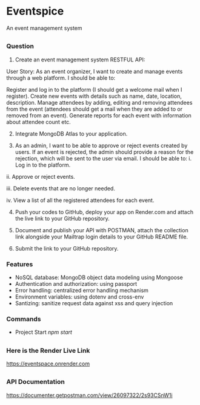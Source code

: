 # Eventspice
An event management system

##
### Question 
1. Create an event management system RESTFUL API:

User Story: As an event organizer, I want to create and manage events through a web platform. I should be able to:

Register and log in to the platform (I should get a welcome mail when I register).
Create new events with details such as name, date, location, description.
Manage attendees by adding, editing and removing attendees from the event (attendees should get a mail when they are added to or removed from an event).
Generate reports for each event with information about attendee count etc.

2. Integrate MongoDB Atlas to your application. 

3. As an admin, I want to be able to approve or reject events created  by users. If an event is rejected, the admin should provide a reason for the rejection, which will be sent to the user via email. I should be able to:
  i. Log in to the platform.

  ii. Approve or reject events.

  iii. Delete events that are no longer needed.

  iv. View a list of all the registered attendees for each event.

4. Push your codes to GitHub, deploy your app on Render.com and attach the live link to your GitHub repository. 

5. Document and publish your API with POSTMAN, attach the collection link alongside your Mailtrap login details to your GitHub README file. 

6. Submit the link to your GitHub repository.

### Features
- NoSQL database: MongoDB object data modeling using Mongoose
- Authentication and authorization: using passport
- Error handling: centralized error handling mechanism
- Environment variables: using dotenv and cross-env
- Santizing: sanitize request data against xss and query injection

### Commands
- Project Start
  *npm start*

## 
### Here is the Render Live Link
https://eventspace.onrender.com

##
### API Documentation 
https://documenter.getpostman.com/view/26097322/2s93CSnW1i 
